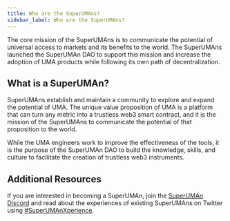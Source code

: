 ```yaml
---
title: Who are the SuperUMAns?
sidebar_label: Who are the SuperUMAns?
---
```


The core mission of the SuperUMAns is to communicate the potential of universal access to markets and its benefits to the world. The SuperUMAns launched the SuperUMAn DAO to support this mission and increase the adoption of UMA products while following its own path of decentralization.

## What is a SuperUMAn?
SuperUMAns establish and maintain a community to explore and expand the potential of UMA. The unique value proposition of UMA is a platform that can turn any metric into a trustless web3 smart contract, and it is the mission of the SuperUMAns to communicate the potential of that proposition to the world.

While the UMA engineers work to improve the effectiveness of the tools, it is the purpose of the SuperUMAn DAO to build the knowledge, skills, and culture to facilitate the creation of trustless web3 instruments.

## Additional Resources
If you are interested in becoming a SuperUMAn, join the [SuperUMAn Discord](https://discord.gg/WaSdQwJu) and read about the experiences of existing SuperUMAns on Twitter using [#SuperUMAnXperience](https://twitter.com/hashtag/SuperUMAnXperience?src=hashtag_click).
